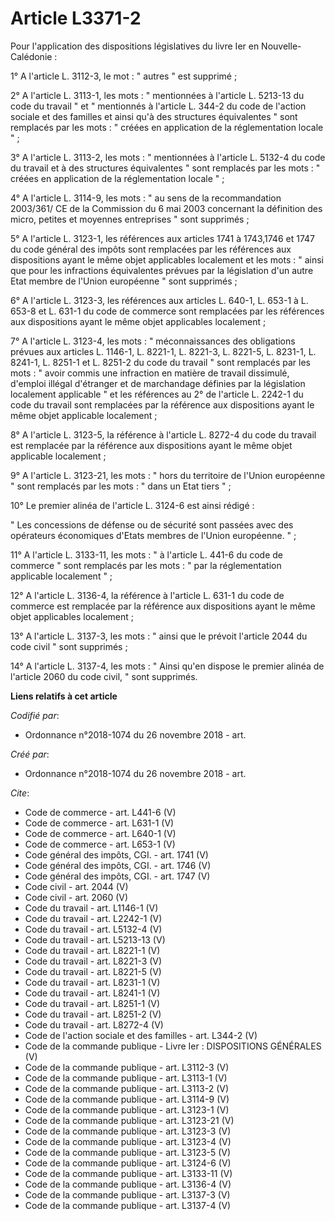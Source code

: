 # Article L3371-2

Pour l'application des dispositions législatives du livre Ier en Nouvelle-Calédonie : 

1° A l'article L. 3112-3, le mot : " autres " est supprimé ; 

2° A l'article L. 3113-1, les mots : " mentionnées à l'article L. 5213-13 du code du travail " et " mentionnés à l'article L.
344-2 du code de l'action sociale et des familles et ainsi qu'à des structures équivalentes " sont remplacés par les mots : "
créées en application de la réglementation locale " ; 

3° A l'article L. 3113-2, les mots : " mentionnées à l'article L. 5132-4 du code du travail et à des structures équivalentes
" sont remplacés par les mots : " créées en application de la réglementation locale " ; 

4° A l'article L. 3114-9, les mots : " au sens de la recommandation 2003/361/ CE de la Commission du 6 mai 2003 concernant la
définition des micro, petites et moyennes entreprises " sont supprimés ; 

5° A l'article L. 3123-1, les références aux articles 1741 à 1743,1746 et 1747 du code général des impôts sont remplacées par
les références aux dispositions ayant le même objet applicables localement et les mots : " ainsi que pour les infractions
équivalentes prévues par la législation d'un autre Etat membre de l'Union européenne " sont supprimés ; 

6° A l'article L. 3123-3, les références aux articles L. 640-1, L. 653-1 à L. 653-8 et L. 631-1 du code de commerce sont
remplacées par les références aux dispositions ayant le même objet applicables localement ; 

7° A l'article L. 3123-4, les mots : " méconnaissances des obligations prévues aux articles L. 1146-1, L. 8221-1, L. 8221-3,
L. 8221-5, L. 8231-1, L. 8241-1, L. 8251-1 et L. 8251-2 du code du travail " sont remplacés par les mots : " avoir commis une
infraction en matière de travail dissimulé, d'emploi illégal d'étranger et de marchandage définies par la législation
localement applicable " et les références au 2° de l'article L. 2242-1 du code du travail sont remplacées par la référence
aux dispositions ayant le même objet applicable localement ; 

8° A l'article L. 3123-5, la référence à l'article L. 8272-4 du code du travail est remplacée par la référence aux
dispositions ayant le même objet applicable localement ; 

9° A l'article L. 3123-21, les mots : " hors du territoire de l'Union européenne " sont remplacés par les mots : " dans un
Etat tiers " ; 

10° Le premier alinéa de l'article L. 3124-6 est ainsi rédigé : 

" Les concessions de défense ou de sécurité sont passées avec des opérateurs économiques d'Etats membres de l'Union
européenne. " ; 

11° A l'article L. 3133-11, les mots : " à l'article L. 441-6 du code de commerce " sont remplacés par les mots : " par la
réglementation applicable localement " ; 

12° A l'article L. 3136-4, la référence à l'article L. 631-1 du code de commerce est remplacée par la référence aux
dispositions ayant le même objet applicables localement ; 

13° A l'article L. 3137-3, les mots : " ainsi que le prévoit l'article 2044 du code civil " sont supprimés ; 

14° A l'article L. 3137-4, les mots : " Ainsi qu'en dispose le premier alinéa de l'article 2060 du code civil, " sont
supprimés.

**Liens relatifs à cet article**

_Codifié par_:

  - Ordonnance n°2018-1074 du 26 novembre 2018 - art.

_Créé par_:

  - Ordonnance n°2018-1074 du 26 novembre 2018 - art.

_Cite_:

  - Code de commerce - art. L441-6 (V)
  - Code de commerce - art. L631-1 (V)
  - Code de commerce - art. L640-1 (V)
  - Code de commerce - art. L653-1 (V)
  - Code général des impôts, CGI. - art. 1741 (V)
  - Code général des impôts, CGI. - art. 1746 (V)
  - Code général des impôts, CGI. - art. 1747 (V)
  - Code civil - art. 2044 (V)
  - Code civil - art. 2060 (V)
  - Code du travail - art. L1146-1 (V)
  - Code du travail - art. L2242-1 (V)
  - Code du travail - art. L5132-4 (V)
  - Code du travail - art. L5213-13 (V)
  - Code du travail - art. L8221-1 (V)
  - Code du travail - art. L8221-3 (V)
  - Code du travail - art. L8221-5 (V)
  - Code du travail - art. L8231-1 (V)
  - Code du travail - art. L8241-1 (V)
  - Code du travail - art. L8251-1 (V)
  - Code du travail - art. L8251-2 (V)
  - Code du travail - art. L8272-4 (V)
  - Code de l'action sociale et des familles - art. L344-2 (V)
  - Code de la commande publique -  Livre Ier : DISPOSITIONS GÉNÉRALES (V)
  - Code de la commande publique - art. L3112-3 (V)
  - Code de la commande publique - art. L3113-1 (V)
  - Code de la commande publique - art. L3113-2 (V)
  - Code de la commande publique - art. L3114-9 (V)
  - Code de la commande publique - art. L3123-1 (V)
  - Code de la commande publique - art. L3123-21 (V)
  - Code de la commande publique - art. L3123-3 (V)
  - Code de la commande publique - art. L3123-4 (V)
  - Code de la commande publique - art. L3123-5 (V)
  - Code de la commande publique - art. L3124-6 (V)
  - Code de la commande publique - art. L3133-11 (V)
  - Code de la commande publique - art. L3136-4 (V)
  - Code de la commande publique - art. L3137-3 (V)
  - Code de la commande publique - art. L3137-4 (V)
